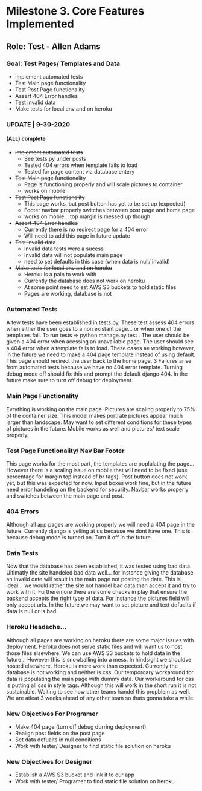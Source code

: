 # Milestone 3. Core Features Implemented

## Role: Test - Allen Adams

### Goal: Test Pages/ Templates and Data

* implement automated tests
* Test Main page functionality
* Test Post Page functionality
* Assert 404 Error handles 
* Test invalid data
* Make tests for local env and on heroku 

### UPDATE | 9-30-2020

#### (ALL) complete
* ~~implement automated tests~~
    * See tests.py under posts
    * Tested 404 errors when template fails to load
    * Tested for page content via database entery
* ~~Test Main page functionality~~
    * Page is functioning properly and will scale pictures to container
    * works on mobile
* ~~Test Post Page functionality~~
    * This page works, but post button has yet to be set up (expected)
    * Footer navbar properly switches between post page and home page
    * works on moble... top margin is messed up though
* ~~Assert 404 Error handles~~
    * Currently there is no redirect page for a 404 error
    * Will need to add this page in future update
* ~~Test invalid data~~
    * Invalid data tests were a sucess
    * Invalid data will not populate main page
    * need to set defaults in this case (when data is null/ invalid)
* ~~Make tests for local env and on heroku~~
    * Heroku is a pain to work with
    * Currently the database does not work on heroku
    * At some point need to est AWS S3 buckets to hold static files
    * Pages are working, database is not

### Automated Tests
A few tests have been established in tests.py. These test assess 404 errors when either the user goes to a non existant page... or when one of the templates fail. To run tests => python manage.py test . The user should be given a 404 error when acessing an unavailable page. The user should see a 404 error when a template fails to load. These cases ae working however, in the future we need to make a 404 page template instead of using default. This page should redirect the user back to the home page. 3 Failures arise from automated tests because we have no 404 error template. Turning debug mode off should fix this and prompt the default django 404. In the future make sure to turn off debug for deployment.

### Main Page Functionality
Evrything is working on the main page. Pictures are scaling properly to 75% of the container size. This model makes portrate pictures appear much larger than landscape. May want to set different conditions for these types of pictures in the future. Mobile works as well and pictures/ text scale properly. 

### Test Page Functionality/ Nav Bar Footer
This page works for the most part, the templates are poplulating the page... However there is a scaling issue on mobile that will need to be fixed (use percentage for margin top instead of br tags). Post button does not work yet, but this was expected for now. Input boxes work fine, but in the future need error handeling on the backend for security. Navbar works properly and switches between the main page and post.

### 404 Errors
Although all app pages are working properly we will need a 404 page in the future. Currently django is yelling at us because we dont have one. This is because debug mode is turned on. Turn it off in the future.

### Data Tests
Now that the database has been established, it was tested using bad data. Ultimatly the site handeled bad data well... for instance giving the database an invalid date will result in the main page not posting the date. This is ideal... we would rather the site not handel bad data than accept it and try to work with it. Furtheremore there are some checks in play that ensure the backend accepts the right type of data. For instance the pictures field will only accept urls. In the future we may want to set picture and text defualts if data is null or is bad.

### Heroku Headache...
Although all pages are working on heroku there are some major issues with deployment. Heroku does not serve static files and will want us to host those files elsewhere. We can use AWS S3 buckets to hold data in the future... However this is snowballing into a mess. In hindsight we shouldve hosted elsewhere. Heroku is more work than expected. Currently the database is not working and neither is css. Our temporoary workaround for data is populating the main page with dummy data. Our workaround for css is putting all css in style tags. Although this will work in the short run it is not sustainable. Waiting to see how other teams handel this propblem as well. We are atleat 3 weeks ahead of any other team so thats gonna take a while. 

### New Objectives For Programer
* Make 404 page (turn off debug durring deployment)
* Realign post fields on the post page
* Set data defualts in null conditions
* Work with tester/ Designer to find static file solution on heroku

### New Objectives for Designer
* Establish a AWS S3 bucket and link it to our app
* Work with tester/ Programer to find static file solution on heroku
